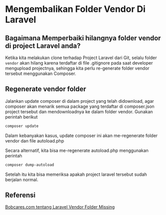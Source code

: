 # Mengembalikan Folder Vendor Di Laravel

## Bagaimana Memperbaiki hilangnya folder vendor di project Laravel anda?
Ketika kita melakukan clone terhadap Project Laravel dari Git, selalu folder `vendor` akan
hilang karena terdaftar di file .gitignore pada saat developer mengupload projectnya,
sehingga kita perlu re-generate folder vendor tersebut menggunakan Composer.
 

## Regenerate vendor folder
Jalankan update composer di dalam project yang telah didownload, agar composer akan menarik
semua package yang terdaftar di composer.json project tersebut dan mendownloadnya ke dalam
folder vendor. Gunakan perintah berikut
```bash
composer update
```
Dalam kebanyakan kasus, update composer ini akan me-regenerate folder vendor dan file
autoload.php

Secara alternatif, kita bisa me-regenerate autoload.php menggunakan perintah
```bash
composer dump-autoload
```

Setelah itu kita bisa memeriksa apakah project laravel tersebut sudah berjalan normal.

## Referensi
[Bobcares.com tentang Laravel Vendor Folder Missing](https://bobcares.com/blog/laravel-vendor-folder-missing/)

